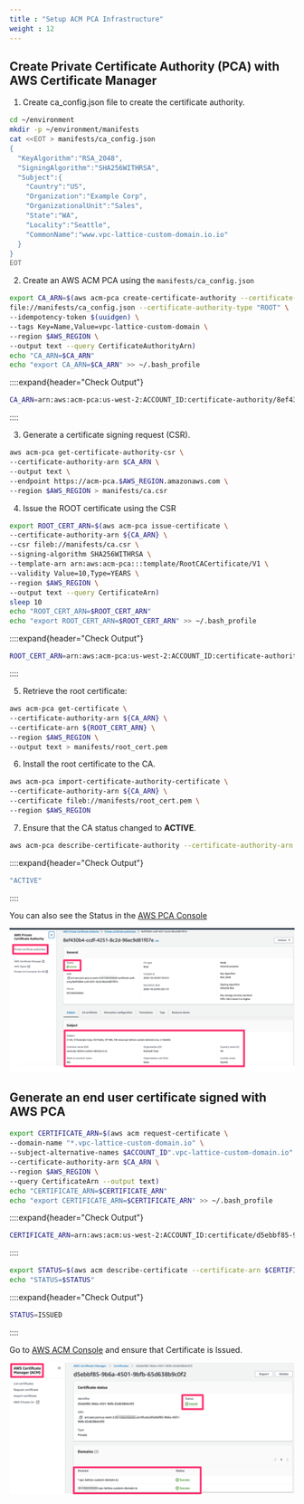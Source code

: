 ```yaml
---
title : "Setup ACM PCA Infrastructure"
weight : 12
---
```


## Create Private Certificate Authority (PCA) with AWS Certificate Manager

1. Create ca_config.json file to create the certificate authority.

```bash
cd ~/environment
mkdir -p ~/environment/manifests
cat <<EOT > manifests/ca_config.json
{
  "KeyAlgorithm":"RSA_2048",
  "SigningAlgorithm":"SHA256WITHRSA",
  "Subject":{
    "Country":"US",
    "Organization":"Example Corp",
    "OrganizationalUnit":"Sales",
    "State":"WA",
    "Locality":"Seattle",
    "CommonName":"www.vpc-lattice-custom-domain.io.io"
  }
}
EOT
```

2. Create an AWS ACM PCA using the `manifests/ca_config.json` 

```bash
export CA_ARN=$(aws acm-pca create-certificate-authority --certificate-authority-configuration \
file://manifests/ca_config.json --certificate-authority-type "ROOT" \
--idempotency-token $(uuidgen) \
--tags Key=Name,Value=vpc-lattice-custom-domain \
--region $AWS_REGION \
--output text --query CertificateAuthorityArn)
echo "CA_ARN=$CA_ARN"
echo "export CA_ARN=$CA_ARN" >> ~/.bash_profile
```

::::expand{header="Check Output"}
```bash
CA_ARN=arn:aws:acm-pca:us-west-2:ACCOUNT_ID:certificate-authority/8ef430b4-ccdf-4251-8c2d-96ec9d81f07e
```
::::

3. Generate a certificate signing request (CSR).

```bash
aws acm-pca get-certificate-authority-csr \
--certificate-authority-arn $CA_ARN \
--output text \
--endpoint https://acm-pca.$AWS_REGION.amazonaws.com \
--region $AWS_REGION > manifests/ca.csr
```

4. Issue the ROOT certificate using the CSR

```bash
export ROOT_CERT_ARN=$(aws acm-pca issue-certificate \
--certificate-authority-arn ${CA_ARN} \
--csr fileb://manifests/ca.csr \
--signing-algorithm SHA256WITHRSA \
--template-arn arn:aws:acm-pca:::template/RootCACertificate/V1 \
--validity Value=10,Type=YEARS \
--region $AWS_REGION \
--output text --query CertificateArn)
sleep 10
echo "ROOT_CERT_ARN=$ROOT_CERT_ARN"
echo "export ROOT_CERT_ARN=$ROOT_CERT_ARN" >> ~/.bash_profile
```


::::expand{header="Check Output"}
```bash
ROOT_CERT_ARN=arn:aws:acm-pca:us-west-2:ACCOUNT_ID:certificate-authority/8ef430b4-ccdf-4251-8c2d-96ec9d81f07e/certificate/22b702e74933a57ae855ae9c3b27dbd8
```
::::

5. Retrieve the root certificate:

```bash
aws acm-pca get-certificate \
--certificate-authority-arn ${CA_ARN} \
--certificate-arn ${ROOT_CERT_ARN} \
--region $AWS_REGION \
--output text > manifests/root_cert.pem
```

6. Install the root certificate to the CA.

```bash
aws acm-pca import-certificate-authority-certificate \
--certificate-authority-arn ${CA_ARN} \
--certificate fileb://manifests/root_cert.pem \
--region $AWS_REGION 
```

7. Ensure that the CA status changed to **ACTIVE**.

```bash
aws acm-pca describe-certificate-authority --certificate-authority-arn ${CA_ARN} --query CertificateAuthority.Status 
```

::::expand{header="Check Output"}
```bash
"ACTIVE"
```
::::

You can also see the Status in the [AWS PCA Console](https://us-west-2.console.aws.amazon.com/acm-pca/home?region=us-west-2#/certificateAuthorities?arn=&tab=null)

![acm-pca1.png](/static/images/6-network-security/2-vpc-lattice-service-access/acm-pca1.png)

## Generate an end user certificate signed with AWS PCA

```bash
export CERTIFICATE_ARN=$(aws acm request-certificate \
--domain-name "*.vpc-lattice-custom-domain.io" \
--subject-alternative-names $ACCOUNT_ID".vpc-lattice-custom-domain.io" \
--certificate-authority-arn $CA_ARN \
--region $AWS_REGION \
--query CertificateArn --output text)
echo "CERTIFICATE_ARN=$CERTIFICATE_ARN"
echo "export CERTIFICATE_ARN=$CERTIFICATE_ARN" >> ~/.bash_profile
```

::::expand{header="Check Output"}
```bash
CERTIFICATE_ARN=arn:aws:acm:us-west-2:ACCOUNT_ID:certificate/d5ebbf85-9b6a-4501-9bfb-65d638b9c0f2
```
::::


```bash
export STATUS=$(aws acm describe-certificate --certificate-arn $CERTIFICATE_ARN --region $AWS_REGION --output json | jq -r '.Certificate.Status')
echo "STATUS=$STATUS"
```

::::expand{header="Check Output"}
```bash
STATUS=ISSUED
```
::::


Go to [AWS ACM Console](https://us-west-2.console.aws.amazon.com/acm/home?region=us-west-2#/certificates/list) and ensure that Certificate is Issued. 

![acm-cert.png](/static/images/6-network-security/2-vpc-lattice-service-access/acm-cert.png)